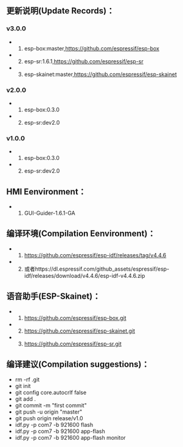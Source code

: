 
## 更新说明(Update Records)：

### v3.0.0
* 1. esp-box:master,https://github.com/espressif/esp-box
* 2. esp-sr:1.6.1,https://github.com/espressif/esp-sr
* 3. esp-skainet:master,https://github.com/espressif/esp-skainet

### v2.0.0
* 1. esp-box:0.3.0
* 2. esp-sr:dev2.0

### v1.0.0
* 1. esp-box:0.3.0
* 2. esp-sr:dev2.0

## HMI Eenvironment：
* 1. GUI-Guider-1.6.1-GA

## 编译环境(Compilation Eenvironment)：
* 1. https://github.com/espressif/esp-idf/releases/tag/v4.4.6
* 2. 或者https://dl.espressif.com/github_assets/espressif/esp-idf/releases/download/v4.4.6/esp-idf-v4.4.6.zip

## 语音助手(ESP-Skainet)：
* 1. https://github.com/espressif/esp-box.git
* 2. https://github.com/espressif/esp-skainet.git
* 3. https://github.com/espressif/esp-sr.git

## 编译建议(Compilation suggestions)：
* rm -rf .git
* git init 
* git config core.autocrlf false
* git add .
* git commit -m "first commit"
* git push -u origin "master"
* git push origin release/v1.0
* idf.py -p com7 -b 921600 flash
* idf.py -p com7 -b 921600 app-flash
* idf.py -p com7 -b 921600 app-flash monitor








